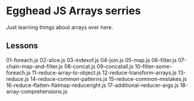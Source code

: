 # Egghead JS Arrays serries

Just learning things about arrays over here.

## Lessons

01-foreach.js
02-slice.js
03-indexof.js
04-join.js
05-map.js
06-filter.js
07-chain-map-and-filter.js
08-concat.js
09-concatall.js
10-filter-some-foreach.js
11-reduce-array-to-object.js
12-reduce-transform-arrays.js
13-reduce.js
14-reduce-common-patterns.js
15-reduce-common-mistakes.js
16-reduce-flatten-flatmap-reduceright.js
17-additional-reducer-args.js
18-array-comprehensions.js
